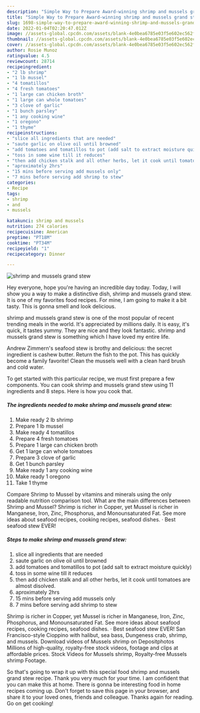 ```yaml
---
description: "Simple Way to Prepare Award-winning shrimp and mussels grand stew"
title: "Simple Way to Prepare Award-winning shrimp and mussels grand stew"
slug: 1698-simple-way-to-prepare-award-winning-shrimp-and-mussels-grand-stew
date: 2022-01-04T02:20:47.012Z
image: //assets-global.cpcdn.com/assets/blank-4e0bea6785e03f5e602ec562f230caae08da540cada707380b4fe1bbebba43da.png
thumbnail: //assets-global.cpcdn.com/assets/blank-4e0bea6785e03f5e602ec562f230caae08da540cada707380b4fe1bbebba43da.png
cover: //assets-global.cpcdn.com/assets/blank-4e0bea6785e03f5e602ec562f230caae08da540cada707380b4fe1bbebba43da.png
author: Rosie Munoz
ratingvalue: 4.5
reviewcount: 28714
recipeingredient:
- "2 lb shrimp"
- "1 lb mussel"
- "4 tomatillos"
- "4 fresh tomatoes"
- "1 large can chicken broth"
- "1 large can whole tomatoes"
- "3 clove of garlic"
- "1 bunch parsley"
- "1 any cooking wine"
- "1 oregono"
- "1 thyme"
recipeinstructions:
- "slice all ingredients that are needed"
- "saute garlic on olive oil until browned"
- "add tomatoes and tomatillos to pot (add salt to extract moisture quickly)"
- "toss in some wine till it reduces"
- "then add chicken stalk and all other herbs, let it cook until tomatoes are almost disolved."
- "aproximately 2hrs"
- "15 mins before serving add mussels only"
- "7 mins before serving add shrimp to stew"
categories:
- Recipe
tags:
- shrimp
- and
- mussels

katakunci: shrimp and mussels 
nutrition: 274 calories
recipecuisine: American
preptime: "PT18M"
cooktime: "PT34M"
recipeyield: "1"
recipecategory: Dinner

---
```



![shrimp and mussels grand stew](//assets-global.cpcdn.com/assets/blank-4e0bea6785e03f5e602ec562f230caae08da540cada707380b4fe1bbebba43da.png)

Hey everyone, hope you're having an incredible day today. Today, I will show you a way to make a distinctive dish, shrimp and mussels grand stew. It is one of my favorites food recipes. For mine, I am going to make it a bit tasty. This is gonna smell and look delicious.

shrimp and mussels grand stew is one of the most popular of recent trending meals in the world. It's appreciated by millions daily. It is easy, it's quick, it tastes yummy. They are nice and they look fantastic. shrimp and mussels grand stew is something which I have loved my entire life.

Andrew Zimmern&#39;s seafood stew is brothy and delicious: the secret ingredient is cashew butter. Return the fish to the pot. This has quickly become a family favorite! Clean the mussels well with a clean hard brush and cold water.


To get started with this particular recipe, we must first prepare a few components. You can cook shrimp and mussels grand stew using 11 ingredients and 8 steps. Here is how you cook that.

<!--inarticleads1-->

##### The ingredients needed to make shrimp and mussels grand stew:

1. Make ready 2 lb shrimp
1. Prepare 1 lb mussel
1. Make ready 4 tomatillos
1. Prepare 4 fresh tomatoes
1. Prepare 1 large can chicken broth
1. Get 1 large can whole tomatoes
1. Prepare 3 clove of garlic
1. Get 1 bunch parsley
1. Make ready 1 any cooking wine
1. Make ready 1 oregono
1. Take 1 thyme


Compare Shrimp to Mussel by vitamins and minerals using the only readable nutrition comparison tool. What are the main differences between Shrimp and Mussel? Shrimp is richer in Copper, yet Mussel is richer in Manganese, Iron, Zinc, Phosphorus, and Monounsaturated Fat. See more ideas about seafood recipes, cooking recipes, seafood dishes. · Best seafood stew EVER! 

<!--inarticleads2-->

##### Steps to make shrimp and mussels grand stew:

1. slice all ingredients that are needed
1. saute garlic on olive oil until browned
1. add tomatoes and tomatillos to pot (add salt to extract moisture quickly)
1. toss in some wine till it reduces
1. then add chicken stalk and all other herbs, let it cook until tomatoes are almost disolved.
1. aproximately 2hrs
1. 15 mins before serving add mussels only
1. 7 mins before serving add shrimp to stew


Shrimp is richer in Copper, yet Mussel is richer in Manganese, Iron, Zinc, Phosphorus, and Monounsaturated Fat. See more ideas about seafood recipes, cooking recipes, seafood dishes. · Best seafood stew EVER! San Francisco-style Cioppino with halibut, sea bass, Dungeness crab, shrimp, and mussels. Download videos of Mussels shrimp on Depositphotos Millions of high-quality, royalty-free stock videos, footage and clips at affordable prices. Stock Videos for Mussels shrimp, Royalty-free Mussels shrimp Footage. 

So that's going to wrap it up with this special food shrimp and mussels grand stew recipe. Thank you very much for your time. I am confident that you can make this at home. There is gonna be interesting food in home recipes coming up. Don't forget to save this page in your browser, and share it to your loved ones, friends and colleague. Thanks again for reading. Go on get cooking!
